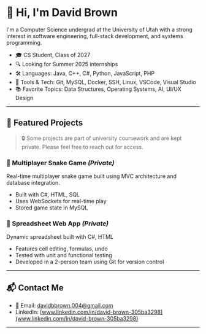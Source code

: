 # 👋 Hi, I'm David Brown

I'm a Computer Science undergrad at the University of Utah with a strong interest in software engineering, full-stack development, and systems programming.

- 🎓 CS Student, Class of 2027
- 🔍 Looking for Summer 2025 internships
- 🛠️ Languages: Java, C++, C#, Python, JavaScript, PHP
- 🧰 Tools & Tech: Git, MySQL, Docker, SSH, Linux, VSCode, Visual Studio
- 📚 Favorite Topics: Data Structures, Operating Systems, AI, UI/UX Design

---

## 📌 Featured Projects

> 🔒 Some projects are part of university coursework and are kept private. Please feel free to reach out for access.

### 🐍 Multiplayer Snake Game *(Private)*
Real-time multiplayer snake game built using MVC architecture and database integration.
- Built with C#, HTML, SQL
- Uses WebSockets for real-time play
- Stored game state in MySQL

### 🧮 Spreadsheet Web App *(Private)*
Dynamic spreadsheet built with C#, HTML
- Features cell editing, formulas, undo
- Tested with unit and functional testing
- Developed in a 2-person team using Git for version control

---

## 📬 Contact Me

- 📧 Email: [davidbbrown.004@gmail.com](mailto:davidbbrown.004@gmail.com)
- LinkedIn: [www.linkedin.com/in/david-brown-305ba3298](www.linkedin.com/in/david-brown-305ba3298)

---
